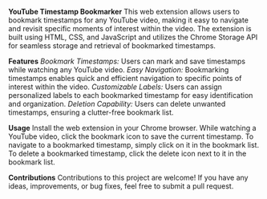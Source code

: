 **YouTube Timestamp Bookmarker**
This web extension allows users to bookmark timestamps for any YouTube video, making it easy to navigate and revisit specific moments of interest within the video. The extension is built using HTML, CSS, and JavaScript and utilizes the Chrome Storage API for seamless storage and retrieval of bookmarked timestamps.

**Features**
_Bookmark Timestamps:_ Users can mark and save timestamps while watching any YouTube video.
_Easy Navigation:_ Bookmarking timestamps enables quick and efficient navigation to specific points of interest within the video.
_Customizable Labels:_ Users can assign personalized labels to each bookmarked timestamp for easy identification and organization.
_Deletion Capability:_ Users can delete unwanted timestamps, ensuring a clutter-free bookmark list.

**Usage**
Install the web extension in your Chrome browser.
While watching a YouTube video, click the bookmark icon to save the current timestamp.
To navigate to a bookmarked timestamp, simply click on it in the bookmark list.
To delete a bookmarked timestamp, click the delete icon next to it in the bookmark list.

**Contributions**
Contributions to this project are welcome! If you have any ideas, improvements, or bug fixes, feel free to submit a pull request.
